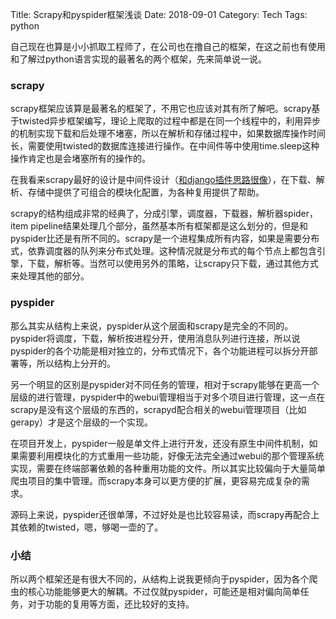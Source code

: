 Title: Scrapy和pyspider框架浅谈
Date: 2018-09-01
Category: Tech
Tags: python

自己现在也算是小小抓取工程师了，在公司也在撸自己的框架，在这之前也有使用和了解过python语言实现的最著名的两个框架，先来简单说一说。

### scrapy

scrapy框架应该算是最著名的框架了，不用它也应该对其有所了解吧。scrapy基于twisted异步框架编写，理论上爬取的过程中都是在同一个线程中的，利用异步的机制实现下载和后处理不堵塞，所以在解析和存储过程中，如果数据库操作时间长，需要使用twisted的数据库连接进行操作。在中间件等中使用time.sleep这种操作肯定也是会堵塞所有的操作的。

在我看来scrapy最好的设计是中间件设计（[和django插件思路很像](https://docs.scrapy.org/en/latest/faq.html#did-scrapy-steal-x-from-django)），在下载、解析、存储中提供了可组合的模块化配置，为各种复用提供了帮助。

scrapy的结构组成非常的经典了，分成引擎，调度器，下载器，解析器spider，item pipeline结果处理几个部分，虽然基本所有框架都是这么划分的，但是和pyspider比还是有所不同的。scrapy是一个进程集成所有内容，如果是需要分布式，依靠调度器的队列来分布式处理。这种情况就是分布式的每个节点上都包含引擎，下载，解析等。当然可以使用另外的策略，让scrapy只下载，通过其他方式来处理其他的部分。

### pyspider

那么其实从结构上来说，pyspider从这个层面和scrapy是完全的不同的。pyspider将调度，下载，解析按进程分开，使用消息队列进行连接，所以说pyspider的各个功能是相对独立的，分布式情况下，各个功能进程可以拆分开部署等，所以结构上分开的。

另一个明显的区别是pyspider对不同任务的管理，相对于scrapy能够在更高一个层级的进行管理，pyspider中的webui管理相当于对多个项目进行管理，这一点在scrapy是没有这个层级的东西的，scrapyd配合相关的webui管理项目（比如gerapy）才是这个层级的一个实现。

在项目开发上，pyspider一般是单文件上进行开发，还没有原生中间件机制，如果需要利用模块化的方式重用一些功能，好像无法完全通过webui的那个管理系统实现，需要在终端部署依赖的各种重用功能的文件。所以其实比较偏向于大量简单爬虫项目的集中管理。而scrapy本身可以更方便的扩展，更容易完成复杂的需求。

源码上来说，pyspider还很单薄，不过好处是也比较容易读，而scrapy再配合上其依赖的twisted，嗯，够喝一壶的了。

### 小结

所以两个框架还是有很大不同的，从结构上说我更倾向于pyspider，因为各个爬虫的核心功能能够更大的解耦。不过仅就pyspider，可能还是相对偏向简单任务，对于功能的复用等方面，还比较好的支持。